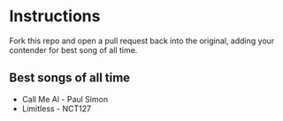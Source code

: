 # Instructions
Fork this repo and open a pull request back into the original, adding your contender for best song of all time.

## Best songs of all time

* Call Me Al - Paul Simon
* Limitless - NCT127
